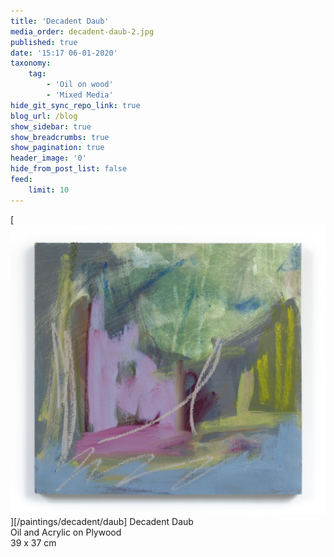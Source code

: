 ```yaml
---
title: 'Decadent Daub'
media_order: decadent-daub-2.jpg
published: true
date: '15:17 06-01-2020'
taxonomy:
    tag:
        - 'Oil on wood'
        - 'Mixed Media'
hide_git_sync_repo_link: true
blog_url: /blog
show_sidebar: true
show_breadcrumbs: true
show_pagination: true
header_image: '0'
hide_from_post_list: false
feed:
    limit: 10
---
```


[![Abstract Painting by Joe Ainsworth](decadent-daub-2.jpg)][/paintings/decadent/daub]
Decadent Daub  
Oil and Acrylic on Plywood  
39 x 37 cm